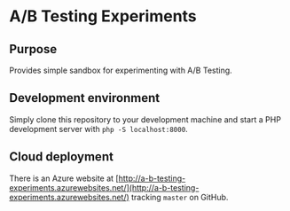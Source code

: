 # A/B Testing Experiments

## Purpose

Provides simple sandbox for experimenting with A/B Testing.

## Development environment

Simply clone this repository to your development machine and start a PHP development server with `php -S localhost:8000`.

## Cloud deployment

There is an Azure website at [http://a-b-testing-experiments.azurewebsites.net/](http://a-b-testing-experiments.azurewebsites.net/) tracking `master` on GitHub.